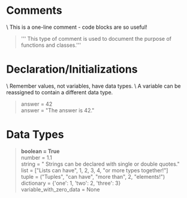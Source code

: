 # Comments

 \\ This is a one-line comment - code blocks are so useful!

 > ''' This type of comment is used to document the purpose of functions and classes.'''

# Declaration/Initializations

  \\ Remember values, not variables, have data types.
   \\ A variable can be reassigned to contain a different data type.

 > answer = 42<br>
 > answer = "The answer is 42."


# Data Types

 >**boolean = True**<br>
 > number = 1.1<br>
 > string = " Strings can be declared with single or double quotes."<br>
 > list = ["Lists can have", 1, 2, 3, 4, "or more types together!"]<br>
 > tuple = ("Tuples", "can have", "more than", 2, "elements!") <br>
 > dictionary = {'one': 1, 'two': 2, 'three': 3}<br>
 > variable_with_zero_data = None<br>
 
